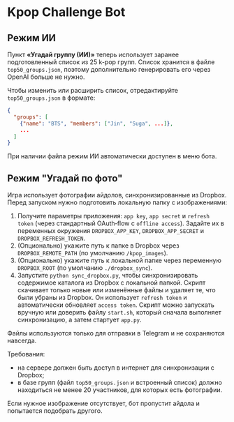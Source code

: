 # Kpop Challenge Bot

## Режим ИИ

Пункт **«Угадай группу (ИИ)»** теперь использует заранее подготовленный
список из 25 k-pop групп. Список хранится в файле `top50_groups.json`,
поэтому дополнительно генерировать его через OpenAI больше не нужно.

Чтобы изменить или расширить список, отредактируйте `top50_groups.json` в
формате:

```json
{
  "groups": [
    {"name": "BTS", "members": ["Jin", "Suga", ...]},
    ...
  ]
}
```

При наличии файла режим ИИ автоматически доступен в меню бота.

## Режим "Угадай по фото"
Игра использует фотографии айдолов, синхронизированные из Dropbox.
Перед запуском нужно подготовить локальную папку с изображениями:

1. Получите параметры приложения: `app key`, `app secret` и `refresh token`
   (через стандартный OAuth‑flow с `offline access`). Задайте их в переменных
   окружения `DROPBOX_APP_KEY`, `DROPBOX_APP_SECRET` и
   `DROPBOX_REFRESH_TOKEN`.
2. (Опционально) укажите путь к папке в Dropbox через `DROPBOX_REMOTE_PATH`
   (по умолчанию `/kpop_images`).
3. (Опционально) укажите путь к локальной папке через переменную
   `DROPBOX_ROOT` (по умолчанию `./dropbox_sync`).
4. Запустите `python sync_dropbox.py`, чтобы синхронизировать содержимое
   каталога из Dropbox с локальной папкой. Скрипт скачивает только новые
   или изменённые файлы и удаляет те, что были убраны из Dropbox. Он
   использует `refresh token` и автоматически обновляет `access token`.
   Скрипт можно запускать вручную или доверить файлу `start.sh`, который
   сначала выполняет синхронизацию, а затем стартует `app.py`.


Файлы используются только для отправки в Telegram и не сохраняются
навсегда.

Требования:

- на сервере должен быть доступ в интернет для синхронизации с Dropbox;
- в базе групп (файл `top50_groups.json` и встроенный список) должно
  находиться не менее 20 участников, для которых есть фотографии.

Если нужное изображение отсутствует, бот пропустит айдола и попытается
подобрать другого.
